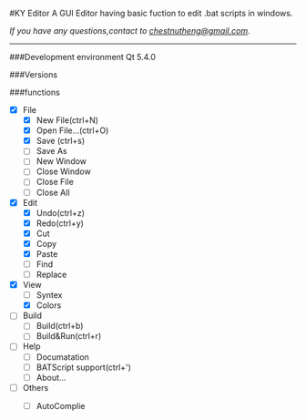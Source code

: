 #KY Editor
A GUI Editor having basic fuction to edit .bat scripts in windows.

*If  you have any questions,contact to chestnutheng@gmail.com.*

---
###Development environment
Qt 5.4.0

###Versions

###functions
- [x] File
    - [x] New File(ctrl+N)
    - [x] Open File...(ctrl+O)
    - [x] Save  (ctrl+s)
    - [ ] Save As
    - [ ] New Window
    - [ ] Close Window
    - [ ] Close File
    - [ ] Close All
- [x] Edit
    - [x] Undo(ctrl+z)
    - [x] Redo(ctrl+y)
    - [x] Cut
    - [x] Copy
    - [x] Paste
    - [ ] Find
    - [ ] Replace
- [x] View
    - [ ] Syntex
    - [x] Colors
- [ ] Build
    - [ ] Build(ctrl+b)
    - [ ] Build&Run(ctrl+r)
- [ ] Help
    - [ ] Documatation
    - [ ] BATScript support(ctrl+')
    - [ ] About...
- [ ] Others
    - [ ] AutoComplie

